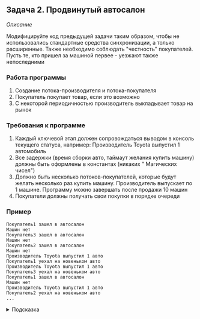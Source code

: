 ## Задача 2. Продвинутый автосалон

*Описание*

Модифицируйте код предыдущей задачи таким образом, чтобы не использовались стандартные средства синхронизации, а только
расширенные. Также необходимо соблюдать "честность" покупателей. Пусть те, кто пришел за машиной первее - уезжают также
непоследними

### Работа программы

1. Создание потока-производителя и потока-покупателя
2. Покупатель покупает товар, если это возможно
3. С некоторой периодичностью производитель выкладывает товар на рынок

### Требования к программе

1. Каждый ключевой этап должен сопровождаться выводом в консоль текущего статуса, например: Производитель Toyota
   выпустил 1 автомобиль
2. Все задержки (время сборки авто, таймаут желания купить машину) должны быть оформлены в константах (никаких "
   Магических чисел")
3. Должно быть несколько потоков-покупателей, которые будут желать несколько раз купить машину. Производитель выпускает
   по 1 машине. Программу можно завершать после продажи 10 машин
4. Покупатели должны получать свои покупки в порядке очереди

### Пример

```
Покупатель1 зашел в автосалон
Машин нет
Покупатель3 зашел в автосалон
Машин нет
Покупатель2 зашел в автосалон
Машин нет
Производитель Toyota выпустил 1 авто
Покупатель1 уехал на новеньком авто
Производитель Toyota выпустил 1 авто
Покупатель3 уехал на новеньком авто
Покупатель1 зашел в автосалон
Машин нет
Производитель Toyota выпустил 1 авто
Покупатель2 уехал на новеньком авто
...
```

<details>
  <summary>Подсказка</summary>

Используйте ReentrantLock с соблюдением "честности"
</details>
